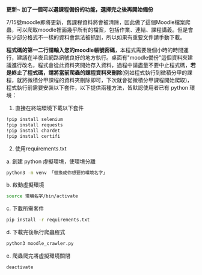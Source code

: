 **更新~ 加了一個可以選課程備份的功能，選擇完之後再開始備份**

7/15號moodle即將更新，舊課程資料將會被清除，因此做了這個Moodle檔案爬蟲，可以爬取moodle裡面幾乎所有的檔案，包括作業、連結、課程講義。但是會有少部分格式不一樣的資料會無法被抓到，所以如果有重要文件請手動下載。

**程式碼的第一二行請輸入您的moodle帳號密碼**，本程式需要幾個小時的時間運行，建議在半夜且網路訊號良好的地方執行。桌面有"moodle備份"這個資料夾建議進行改名，程式會從此資料夾開始存入資料，過程中請盡量不要中止程式碼，**若是終止了程式碼，請將當前爬蟲的課程資料夾刪除**(例如程式執行到微積分甲的課程，就將微積分甲課程的資料夾刪除即可，下次就會從微積分甲課程開始爬取)，程式執行前需要安裝以下套件，以下提供兩種方法，皆默認使用者已有 python 環境：

1. 直接在終端環境下載以下套件

```bash
!pip install selenium
!pip install requests
!pip install chardet
!pip install certifi
```

2. 使用requirements.txt

a. 創建 python 虛擬環境，使環境分離

```bash
python3 -m venv 「替換成你想要的環境名字」
```

b. 啟動虛擬環境

```bash
source 環境名字/bin/activate
```

c. 下載所需套件

```bash
pip install -r requirements.txt
```

d. 下載完後執行爬蟲程式

```bash
python3 moodle_crawler.py
```

e. 爬蟲爬完將虛擬環境關閉
```bash
deactivate
```
